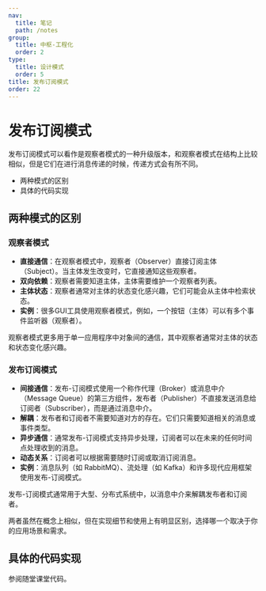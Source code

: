 ```yaml
---
nav:
  title: 笔记
  path: /notes
group:
  title: 中枢-工程化
  order: 2
type:
  title: 设计模式
  order: 5
title: 发布订阅模式
order: 22
---
```


# 发布订阅模式

发布订阅模式可以看作是观察者模式的一种升级版本，和观察者模式在结构上比较相似，但是它们在进行消息传递的时候，传递方式会有所不同。

- 两种模式的区别
- 具体的代码实现



## 两种模式的区别

### 观察者模式

- **直接通信**：在观察者模式中，观察者（Observer）直接订阅主体（Subject）。当主体发生改变时，它直接通知这些观察者。
- **双向依赖**：观察者需要知道主体，主体需要维护一个观察者列表。
- **主体状态**：观察者通常对主体的状态变化感兴趣，它们可能会从主体中检索状态。
- **实例**：很多GUI工具使用观察者模式，例如，一个按钮（主体）可以有多个事件监听器（观察者）。

观察者模式更多用于单一应用程序中对象间的通信，其中观察者通常对主体的状态和状态变化感兴趣。



### 发布订阅模式

- **间接通信**：发布-订阅模式使用一个称作代理（Broker）或消息中介（Message Queue）的第三方组件，发布者（Publisher）不直接发送消息给订阅者（Subscriber），而是通过消息中介。
- **解耦**：发布者和订阅者不需要知道对方的存在。它们只需要知道相关的消息或事件类型。
- **异步通信**：通常发布-订阅模式支持异步处理，订阅者可以在未来的任何时间点处理收到的消息。
- **动态关系**：订阅者可以根据需要随时订阅或取消订阅消息。
- **实例**：消息队列（如 RabbitMQ）、流处理（如 Kafka）和许多现代应用框架使用发布-订阅模式。

发布-订阅模式通常用于大型、分布式系统中，以消息中介来解耦发布者和订阅者。

两者虽然在概念上相似，但在实现细节和使用上有明显区别，选择哪一个取决于你的应用场景和需求。



## 具体的代码实现

参阅随堂课堂代码。

